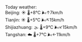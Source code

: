 Today weather:  
Beijing: ☀️   🌡️+8°C 🌬️↑7km/h  
Tianjin: ☀️   🌡️+5°C 🌬️↖15km/h  
Shijiazhuang: 🌫  🌡️+9°C 🌬️↙15km/h  
Tangshan: ☁️   🌡️+7°C 🌬️←11km/h  
